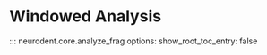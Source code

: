 # Windowed Analysis

::: neurodent.core.analyze_frag
    options:
        show_root_toc_entry: false